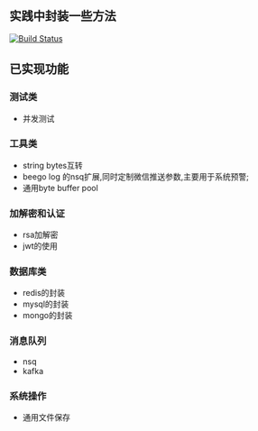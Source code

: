 ## 实践中封装一些方法

[![Build Status](https://travis-ci.org/cafra/utils.svg?branch=master)](https://travis-ci.org/cafra/utils)

## 已实现功能

### 测试类
- 并发测试

### 工具类
- string bytes互转
- beego log 的nsq扩展,同时定制微信推送参数,主要用于系统预警;
- 通用byte buffer pool

### 加解密和认证
- rsa加解密
- jwt的使用

### 数据库类
- redis的封装
- mysql的封装
- mongo的封装

### 消息队列
  - nsq
  - kafka
 
### 系统操作 
- 通用文件保存
